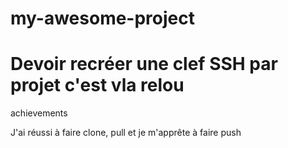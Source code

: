 # my-awesome-project

# Devoir recréer une clef SSH par projet c'est vla relou

achievements

J'ai réussi à faire clone, pull et je m'apprête à faire push
